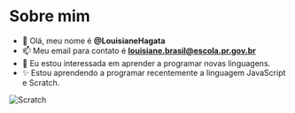 # Sobre mim
- 👋 Olá, meu nome é **@LouisianeHagata**
- 📫 Meu email para contato é **louisiane.brasil@escola.pr.gov.br**
- 💞️ Eu estou interessada em aprender a programar novas linguagens.
- ✨ Estou aprendendo a programar recentemente a linguagem JavaScript e Scratch.


![Scratch](https://img.shields.io/badge/Scratch-4D97FF?style=for-the-badge&logo=Scratch&logoColor=white)
